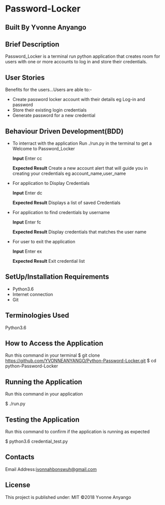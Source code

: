 # Password-Locker

## Built By Yvonne Anyango

## Brief Description

Password_Locker is a terminal run python application that creates room for users with one or more accounts to log in and store their credentials.

## User Stories

Benefits for the users...Users are able to:-
 * Create password locker account with their details eg Log-in and password
 * Store their existing login credentials 
 * Generate password for a new credential

 ## Behaviour Driven Development(BDD)
 
* To interract with the application Run ./run.py in the terminal to get a Welcome to Password_Locker

  **Input** Enter cc
  
  **Expected Result** Create a new account alert that will guide you in creating your credentials eg account_name,user_name

* For application to Display Credentials

  **Input** Enter dc
  
  **Expected Result** Displays a list of saved Credentials

* For application to find credentials by username

  **Input** Enter fc
  
  **Expected Result** Display credentials that matches the user name

* For user to exit the application

  **Input** Enter ex 
  
  **Expected Result** Exit credential list


## SetUp/Installation Requirements

 * Python3.6
 * Internet connection
 * Git

## Terminologies Used

Python3.6

## How to Access the Application

Run this command in your terminal
$ git clone https://github.com/YVONNEANYANGO/Python-Password-Locker.git
$ cd python-Password-Locker

## Running the Application

Run this command in your application

$ ./run.py

## Testing the Application

Run this command to confirm if the application is running as expected

$ python3.6 credential_test.py

## Contacts

Email Address:ivonnahbonswuh@gmail.com

## License

This project is published under:
MIT ©2018 Yvonne Anyango
